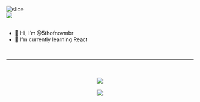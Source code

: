 ![slice](https://capsule-render.vercel.app/api?type=slice&color=timeGradient&height=200&text=5thofnovmbr&fontAlign=70&rotate=13&fontAlignY=30&animation=twinkling&desc=remember%20remember&descAlign=80.&descAlignY=5)
<br />
<img src="https://img.shields.io/badge/learning...-555555?style=flat&logo=React&logoColor=white&label=React&labelColor=40b0d0"/>
<br /><br />
- 👋 Hi, I’m @5thofnovmbr
- 🌱 I’m currently learning React<br />
<br />
<hr />
<br />
<br />
<div align="center">
  <img align="center" src="https://github-readme-stats.vercel.app/api?username=5thofnovmbr&show_icons=true&theme=dark"/>
  <br /><br />
  <img align="center" src="https://github-readme-stats.vercel.app/api/top-langs/?username=5thofnovmbr&layout=compact&theme=dark"/>
</div>
<br /><br />

<!---
5thofnovmbr/5thofnovmbr is a ✨ special ✨ repository because its `README.md` (this file) appears on your GitHub profile.
You can click the Preview link to take a look at your changes.
--->
